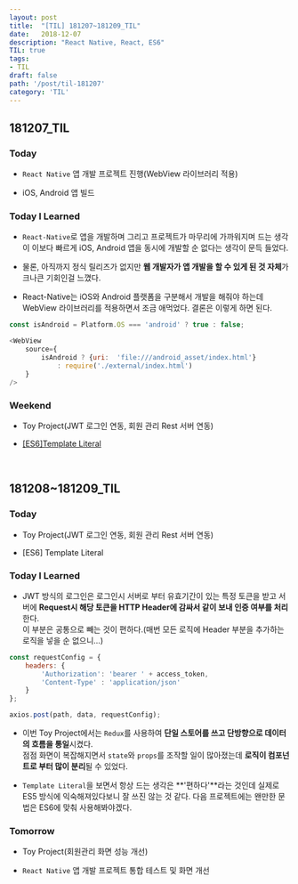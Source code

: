 ```yaml
---
layout: post
title:  "[TIL] 181207~181209_TIL"
date:   2018-12-07
description: "React Native, React, ES6"
TIL: true
tags:
- TIL
draft: false
path: '/post/til-181207'
category: 'TIL'
---
```


## 181207_TIL

### Today 

- `React Native` 앱 개발 프로젝트 진행(WebView 라이브러리 적용)

- iOS, Android 앱 빌드

### Today I Learned

- `React-Native`로 앱을 개발하며 그리고 프로젝트가 마무리에 가까워지며 드는 생각이 이보다 빠르게 iOS, Android 앱을 동시에 개발할 순 없다는 생각이 문득 들었다.


- 물론, 아직까지 정식 릴리즈가 없지만 **웹 개발자가 앱 개발을 할 수 있게 된 것 자체**가 크나큰 기회인걸 느꼈다.

- React-Native는 iOS와 Android 플랫폼을 구분해서 개발을 해줘야 하는데 WebView 라이브러리를 적용하면서 조금 애먹었다. 결론은 이렇게 하면 된다.

```js
const isAndroid = Platform.OS === 'android' ? true : false;

<WebView
    source={
        isAndroid ? {uri:  'file:///android_asset/index.html'}
            : require('./external/index.html')
    }
/>
```
### Weekend

- Toy Project(JWT 로그인 연동, 회원 관리 Rest 서버 연동)

- [[ES6]Template Literal](https://bkjang.github.io/template_literal/)

<br/>

## 181208~181209_TIL

### Today 

- Toy Project(JWT 로그인 연동, 회원 관리 Rest 서버 연동)

- [ES6] Template Literal

### Today I Learned

- JWT 방식의 로그인은 로그인시 서버로 부터 유효기간이 있는 특정 토큰을 받고 서버에 **Request시 해당 토큰을 HTTP Header에 감싸서 같이 보내 인증 여부를 처리**한다.<br/>
이 부분은 공통으로 빼는 것이 편하다.(매번 모든 로직에 Header 부분을 추가하는 로직을 넣을 순 없으니...)

```js
const requestConfig = {
    headers: {
        'Authorization': 'bearer ' + access_token,
        'Content-Type' : 'application/json'
    }
};

axios.post(path, data, requestConfig);
```

- 이번 Toy Project에서는 `Redux`를 사용하여 **단일 스토어를 쓰고 단방향으로 데이터의 흐름을 통일**시켰다. <br/>
점점 화면이 복잡해지면서 `state`와 `props`를 조작할 일이 많아졌는데 **로직이 컴포넌트로 부터 많이 분리**될 수 있었다.

- `Template Literal`을 보면서 항상 드는 생각은 **'편하다'**라는 것인데 실제로 ES5 방식에 익숙해져있다보니 잘 쓰진 않는 것 같다. 다음 프로젝트에는 왠만한 문법은 ES6에 맞춰 사용해봐야겠다.

### Tomorrow

- Toy Project(회원관리 화면 성능 개선)

- `React Native` 앱 개발 프로젝트 통합 테스트 및 화면 개선